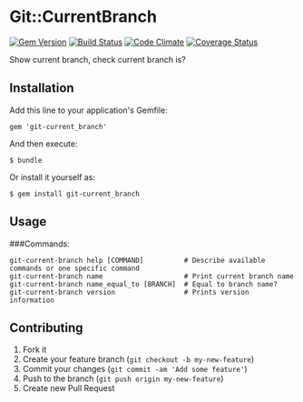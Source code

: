 # Git::CurrentBranch

[![Gem Version](https://badge.fury.io/rb/sanemat%2Fgit-current_branch.png)](http://badge.fury.io/rb/sanemat%2Fgit-current_branch) [![Build Status](https://api.travis-ci.org/sanemat/git-current_branch.png?branch=master)](https://travis-ci.org/sanemat/git-current_branch) [![Code Climate](https://codeclimate.com/github/sanemat/git-current_branch.png)](https://codeclimate.com/github/sanemat/git-current_branch) [![Coverage Status](https://coveralls.io/repos/sanemat/git-current_branch/badge.png?branch=master)](https://coveralls.io/r/sanemat/git-current_branch)

Show current branch, check current branch is?


## Installation

Add this line to your application's Gemfile:

    gem 'git-current_branch'

And then execute:

    $ bundle

Or install it yourself as:

    $ gem install git-current_branch

## Usage

###Commands:

    git-current-branch help [COMMAND]          # Describe available commands or one specific command
    git-current-branch name                    # Print current branch name
    git-current-branch name_equal_to [BRANCH]  # Equal to branch name?
    git-current-branch version                 # Prints version information

## Contributing

1. Fork it
2. Create your feature branch (`git checkout -b my-new-feature`)
3. Commit your changes (`git commit -am 'Add some feature'`)
4. Push to the branch (`git push origin my-new-feature`)
5. Create new Pull Request
